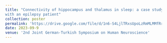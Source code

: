 ```yaml
---
title: "Connectivity of hippocampus and thalamus in sleep: a case study
with an epilepsy patient"
collection: poster
permalink: 'https://drive.google.com/file/d/1n6-S4LjlTRxsUpoLzRmMLMMfRrqs30q9/view'
date: 2023-09-9
venue: '2nd Joint German-Turkish Symposium on Human Neuroscience'
---
```

